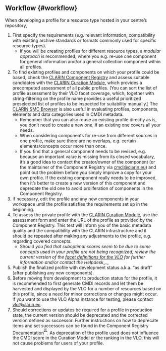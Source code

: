 ## Workflow {#workflow}

When developing a profile for a resource type hosted in your centre’s repository,

1.  First specify the requirements (e.g. relevant information, compatibility with existing archive standards or formats commonly used for specific resource types).
    *   If you will be creating profiles for different resource types, a _modular approach_ is recommended, where you e.g. re-use one component for general information and/or a general collection component within all profiles.
2.  To find existing profiles and components on which your profile could be based, check the [CLARIN Component Registry](https://catalog.clarin.eu/ds/ComponentRegistry) and assess suitable candidates with the [CLARIN Curation Module](https://clarin.oeaw.ac.at/curate/), which provides a precomputed assessment of all public profiles. (You can sort the list of profile assessment by their VLO facet coverage, which, together with string-filtering on the profile name provides a useful prioritized preselected list of profiles to be inspected for suitability manually.) The [CLARIN SMC Browser](https://clarin.oeaw.ac.at/smc-browser/index.html) is also useful in evaluating profiles, components, elements and data categories used in CMDI metadata.
    *   Remember that you can also reuse an existing profile directly as is, you don’t need to create a new one, if an existing one covers all your needs.
    *   When considering components for re-use from different sources in one profile, make sure there are no overlaps, e.g. certain elements/concepts occur more than once.
    *   If you find that a general component needs to be revised, e.g. because an important value is missing from its closed vocabulary, it’s a good idea to contact the creator/owner of the component (or the maintainer of the Component Registry via cmdi@clarin.eu) and point out the problem before you simply improve a copy for your own profile. If the existing component really needs to be improved, then it’s better to create a new version of this component and deprecate the old one to avoid proliferation of components in the Component Registry.
3.  If necessary, edit the profile and any new components in your workspace until the profile satisfies the requirements set up in the beginning.
4.  To assess the private profile with the [CLARIN Curation Module](https://clarin.oeaw.ac.at/curate/), use the assessment form and enter the URL of the profile as provided by the Component Registry. This test will inform you of the basic metadata quality and the compatibility with the CLARIN infrastructure and it should be repeated after making any adjustments to the profile, e.g. regarding covered concepts.
    *   Should _you find that suboptimal scores seem to be due to some concepts used in your profile are not being recognized, review the current version of the_ [_facet definitions for the VLO_](https://github.com/clarin-eric/VLO/blob/master/vlo-commons/src/main/resources/facetConcepts.xml) _for further information and/or contact the_ _Helpdesk__._
5.  Publish the finalized profile with development status a.k.a. “as draft” (after publishing any new components).
6.  Before moving from development to production status for the profile, it is recommended to first generate CMDI records and let them be harvested and displayed by the VLO for a number of resources based on this profile, since a need for minor corrections or changes might occur. If you want to use the VLO Alpha instance for testing, please contact vlo@clarin.eu.
7.  Should corrections or updates be required for a profile in production state, the current version should be deprecated and the corrected version defined as successor. Further instructions on how to deprecate items and set successors can be found in the Component Registry Documentation<sup><sup id="135825715930509-footnote-ref-0"><a href="#135825715930509-footnote-0">[1]</a></sup></sup>. As deprecation of the profile used does not influence the CMDI score in the Curation Model or the ranking in the VLO, this will not cause problems for users of your profile.

[^1]: https://www.clarin.eu/content/component-registry-documentation
